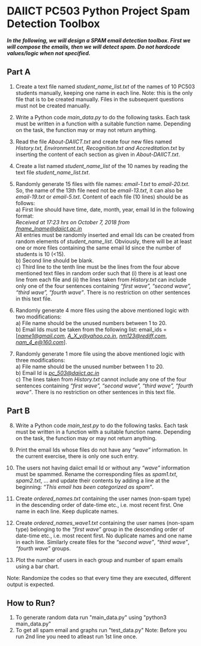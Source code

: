 # DAIICT PC503 Python Project Spam Detection Toolbox

***In the following, we will design a SPAM email detection toolbox. First we will compose the
emails, then we will detect spam. Do not hardcode values/logic when not specified.***<br>

## Part A
1. Create a text file named *student_name_list.txt* of the names of 10 PC503 students manually, keeping one name in each line. Note: this is the only file that is to be created manually. Files in the subsequent questions must not be created manually.<br>

2. Write a Python code *main_data.py* to do the following tasks. Each task must be written in a
function with a suitable function name. Depending on the task, the function may or may not return anything.<br>

3. Read the file *About-DAIICT.txt* and create four new files named *History.txt, Environment.txt, Recognition.txt and Accreditation.txt* by inserting the content of each section as given in *About-DAIICT.txt*.<br>

4. Create a list named *student_name_list* of the 10 names by reading the text file *student_name_list.txt*.<br>

5. Randomly generate 15 files with file names: *email-1.txt* to *email-20.txt*. So, the name of the
13th file need not be *email-13.txt*, it can also be *email-19.txt* or *email-5.txt*. Content of each file (10 lines) should be as follows:<br>
a) First line should have time, date, month, year, email Id in the following format:<br>
*Received at 17:23 hrs on October 7, 2018 from fname_lname@daiict.ac.in*<br>
All entries must be randomly inserted and email Ids can be created from random elements of
*student_name_list*. Obviously, there will be at least one or more files containing the same email Id since the number of students is 10 (<15).<br>
b) Second line should be blank.<br>
c) Third line to the tenth line must be the lines from the four above mentioned text files
in random order such that (i) there is at least one line from each file and (ii) the lines
taken from *History.txt* can include only one of the four sentences containing *“first
wave”, “second wave”, “third wave”, “fourth wave”*. There is no restriction on other
sentences in this text file.<br>

6. Randomly generate 4 more files using the above mentioned logic with two modifications:<br>
a) File name should be the unused numbers between 1 to 20.<br>
b) Email Ids must be taken from the following list: email_ids =[*name1@gmail.com*,
*A_X_y@yahoo.co.in*, *nm123@rediff.com*, *nam_4_e@160.com*].<br>

7. Randomly generate 1 more file using the above mentioned logic with three modifications:<br>
a) File name should be the unused number between 1 to 20.<br>
b) Email Id is *pc_503@daiict.ac.in*<br>
c) The lines taken from *History.txt* cannot include any one of the four sentences
containing *“first wave”, “second wave”, “third wave”, “fourth wave”*. There is no restriction on other sentences in this text file.<br>

## Part B

8. Write a Python code *main_test.py* to do the following tasks. Each task must be written in a
function with a suitable function name. Depending on the task, the function may or may not
return anything.<br>

9. Print the email Ids whose files do not have any *“wave”* information. In the current exercise, there is only one such entry.<br>

10. The users not having daiict email Id or without any *“wave”* information must be spammed.
Rename the corresponding files as *spam1.txt*, *spam2.txt*, … and update their contents by
adding a line at the beginning: *“This email has been categorized as spam”*.<br>

11. Create *ordered_names.txt* containing the user names (non-spam type) in the descending
order of date-time etc., i.e. most recent first. One name in each line. Keep duplicate names.<br>

12. Create *ordered_names_wave1.txt* containing the user names (non-spam type) belonging to
the *“first wave”* group in the descending order of date-time etc., i.e. most recent first. No
duplicate names and one name in each line. Similarly create files for the *“second wave”*,
*“third wave”*, *“fourth wave”* groups.<br>

13. Plot the number of users in each group and number of spam emails using a bar chart.<br>

Note: Randomize the codes so that every time they are executed, different output is expected.

## How to Run?
1) To generate random data run "main_data.py" using "python3 main_data.py"
2) To get all spam email and graphs run "test_data.py"
Note: Before you run 2nd line you need to atleast run 1st line once.
